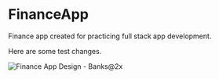 # FinanceApp
Finance app created for practicing full stack app development.

Here are some test changes.

![Finance App Design - Banks@2x](https://user-images.githubusercontent.com/31596996/178000682-49aacfae-880b-402f-9d58-bd9ed8f17f22.png)

